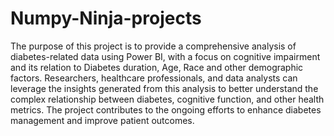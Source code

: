 # Numpy-Ninja-projects
The purpose of this project is to provide a comprehensive analysis of diabetes-related data using Power BI, with a focus on cognitive impairment and its relation to Diabetes duration, Age, Race and other demographic factors. Researchers, healthcare professionals, and data analysts can leverage the insights generated from this analysis to better understand the complex relationship between diabetes, cognitive function, and other health metrics. The project contributes to the ongoing efforts to enhance diabetes management and improve patient outcomes.
